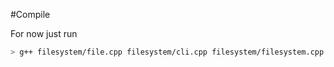 #Compile

For now just run

```bash
> g++ filesystem/file.cpp filesystem/cli.cpp filesystem/filesystem.cpp filesystem/shell.cpp driver.cpp -o test
```